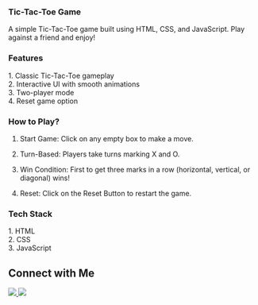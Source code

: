 <h3>Tic-Tac-Toe Game</h3>

A simple Tic-Tac-Toe game built using HTML, CSS, and JavaScript. Play against a friend and enjoy!

<h3>Features</h3>
1. Classic Tic-Tac-Toe gameplay<br>2. Interactive UI with smooth animations<br>3. Two-player mode<br>4. Reset game option


<h3> How to Play?</h3>

1. Start Game: Click on any empty box to make a move.

2. Turn-Based: Players take turns marking X and O.

3. Win Condition: First to get three marks in a row (horizontal, vertical, or diagonal) wins!

4. Reset: Click on the Reset Button to restart the game.


<h3>Tech Stack</h3>
1. HTML<br>
2. CSS<br>
3. JavaScript

<h2> Connect with Me</h2>
<p>
    <a href="https://instagram.com/aaryan_kamboj123">
        <img src="https://img.shields.io/badge/Instagram-%23E4405F.svg?style=for-the-badge&logo=instagram&logoColor=white">
    </a>
    <a href="https://linkedin.com/in/aaryan-kamboj123">
        <img src="https://img.shields.io/badge/LinkedIn-%230077B5.svg?style=for-the-badge&logo=linkedin&logoColor=white">
    </a>
</p>


